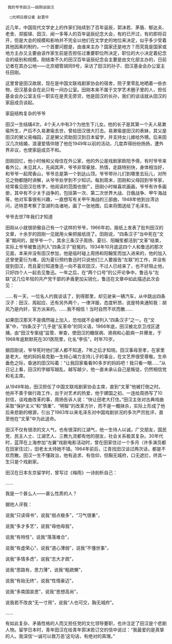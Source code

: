      我的爷爷田汉——田刚谈田汉 

      □光明日报记者 赵晋华 

   近几年，中国现代文学史上的作家们陆续到了百年诞辰，郭沫若、茅盾、郁达夫、老舍、郑振铎、田汉、闻一多等人的百年诞辰纪念大会，有的已开过，有的即将召开，但是大会的规模和影响并不完全以他们在文学史的地位来决定，似乎多少受着其他因素的制约，一个首要问题是，由谁来主办？国家还是地方？而究竟是国家或地方主办又主要由该作家生前是否担任过重要职位所决定，职位的大小决定着纪念会的级别和规模。刚结束不久的田汉百年诞辰纪念会主要是由文化部主办的，日前记者在其办公地——北京细管胡同9号，采访了田汉的孙子、田汉基金会办公室主任田刚。 

   这里曾是田汉故居，现在是中国文联戏剧家协会的宿舍，院子里零乱地晒着一些衣物，田汉基金会在此只有一间办公室。田刚本来不属于文学艺术圈子里的人，担任基金会办公室主任一职实在是责无旁贷，他是田汉的长孙，我们的谈话就从田汉的家庭成员谈起。 

   家庭结构复杂的爷爷 

   田汉一生结缡4次，4个夫人中有3个为他生下儿女。他的长子是其第一个夫人易漱瑜所生，产后不久易漱瑜去世，曾给田汉很大打击。易漱瑜是田汉的表妹，其父是田汉的舅父易梅园，正是舅父资助田汉到日本留学，并支持女儿嫁给外甥。后来田汉几次结婚，浪漫爱情伴随了他在1949年以前的活动，几度弄得纷纷扬扬，遭外界非议，也使家庭成员不和。 

   田刚回忆，他小时候和父母住在外公家，他的外公是戏剧家欧阳予倩，有时爷爷来看外公，未见其人，先闻其声，爷爷非常豪放、热情，走路特别快，身体相当好，和爷爷一起爬香山，爷爷总是第一个到达山顶。爷爷带孙儿们到哪里去玩儿，对所见之物都随时讲解，从爷爷处学到不少知识。每到周末，田刚和父母回到爷爷家，经常看见田汉在练字，他阅读的范围也很广。田刚小时候喜欢画画，爷爷有许多画册，其中有不少关于战争的，包括第一次、第二次世界大战、日俄战争、甲午海战等，他对军事很有兴趣，一直想写有关甲午海战的三部曲，1948年他到台湾访问，还特意考察了澎湖列岛诸地，画了一张地图，后来将图送给了毛泽东。 

   爷爷去世7年我们才知道 

   田刚从小就很骄傲自己有一个这样的爷爷，1966年初，报纸上发表了批判田汉的文章，十余岁的田刚一见就用火柴把报纸烧了。田刚说，“四条汉子”当中死在“文革”期间的，就爷爷一个，其余三条汉子周扬、夏衍、阳翰笙都活到“文革”结束，实际上爷爷被鲁迅列入“四条汉子”挺冤的。1934年10月底这四个人和鲁迅的那次见面，本来并没有田汉参加，他是临时碰上周扬和阳翰笙而加入进来的，他的加入还曾使夏衍为难，因为夏衍预约鲁迅时只说他们三人要报告“左联”的工作，并没有提到田汉，而且夏衍知道鲁迅一向不喜欢田汉，不过人已经来了，也不好阻止他，只好四个人一起去见鲁迅。一年之后，在“两个口号”的公开论争中，鲁迅与“左联”这几位年轻的共产党干部的矛盾更加尖锐化，鲁迅在文章中如此描述此次会见： 

   ……有一天，一位名人约我谈话了，到得那里，却见驶来一辆汽车，从中跳出四条汉子：田汉、周起应、还有另外两个，一律洋服，态度轩昂，说是特来通知我：胡风乃是内奸，官方派来的。……我不相信！当时自然不欢而散…… 

   如果田汉那天不是偶然碰上加入，恐怕就不会被列入“四条汉子”之一。在“文革”中，“四条汉子”几乎是“反革命”的同义语，1966年底，田汉被北京卫戌区逮捕，由“田汉专案组”监管、审查，使田汉的糖尿病、肾病和心脏病一并爆发，于1968年底默默死在301医院里，化名“李伍”，时年70岁。 

   据田刚说，爷爷死时他们家人都不知道，7年之后才知晓。田汉事母至孝，在家里是老大，他的妈妈易克勤一生倾心竭力支持儿子的事业，在文艺界很受尊敬。生命垂危之际，昏迷的田汉叫着：“让我回家看看90多岁的妈妈吧！我只看一眼……”从日记上看，田汉的字越写越乱，越写越少，他一直未承认自己是叛徒，仍然相信党和毛主席。 

   从1949年始，田汉担任了中国文联戏剧家协会主席，直到“文革”他被打倒之时。他并不善于做行政工作，出于对艺术的热爱，他于建国之初，一连给周扬写了10封信，谈戏曲改革的事，周扬告诉人说：“快让田老大打住。”田汉主张对古典戏曲采取“保护主义”和“慎重”、“明智”的改革方针，而不是一概抹杀，实际上形成了他后来悲剧的根源，引出了1963年以来毛泽东对中国戏剧状况的多次严厉批评，直至他在“文革”中为此送命。 

   田汉不仅有很浓的文人气，也有很深的江湖气，他一生待人以诚，广交朋友，国民党、民主人士、江湖艺人、三教九流都有他的朋友，社会关系极其复杂。30年代时，蓝萍在上海参加“左翼”戏剧电影活动时，曾在田家住过一个多月（许多演员都在田家住过），田老太太待她不错。1964年前后，江青找田汉谈过两次话，都是不欢而散。田汉一生不懂政治，他有追求、有信仰，但胸无城府，口无遮拦，终其一生只是个戏剧家。 

   田汉在日本东京留学时，曾写过《梅雨》一诗剖析自己： 

   …… 

   我是一个甚么人——甚么性质的人？ 

   据他人评我： 

   说我“只读得书”，说我“弱点极多”，“习气很重”， 

   说我“多才多艺”，说我“毋他毋我”， 

   说我“有特性”，说我“落落难合”， 

   说我“有虚荣心”，说我“道心薄弱”，说我“不懂世事”， 

   说我“多情多虑”，说我“志大才疏”， 

   说我“思路有，思力薄”，说我“粗疏懒”， 

   说我“有始无终”，说我“性情豪迈”， 

   说我“多南国哀思”，说我“思想高尚”， 

   说我若不改良“无一寸用”，说我“人也可交，胸无城府”。 

   …… 

   有如此复杂、矛盾性格的人而又担任党的文化领导要职，也许注定了田汉是个悲剧人物。留学日本时，青年田汉在给青年郭沫若订交的信中说过：“我最爱的是真挚的人。我深信‘一诚可以救万恶’这句话，有绝对的真理。” 

